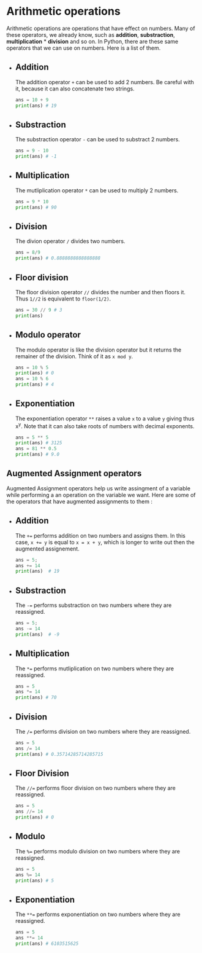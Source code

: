 # Arithmetic operations 
Arithmetic operations are operations that have effect on numbers. Many of these operators, we already know, such as **addition**, **substraction**, **multiplication** * **division** and so on. In Python, there are these same operators that we can use on numbers. Here is a list of them. 

- ## Addition
  The addition operator `+` can be used to add 2 numbers. Be careful with it, because it can also concatenate two strings. 
  ```py
  ans = 10 + 9 
  print(ans) # 19 
  ```
- ## Substraction
  The substraction operator `-` can be used to substract 2 numbers. 
  ```py
  ans = 9 - 10
  print(ans) # -1 
  ```
- ## Multiplication
  The mutliplication operator `*` can be used to multiply 2 numbers. 
  ```py
  ans = 9 * 10
  print(ans) # 90
  ```
- ## Division 
  The divion operator `/` divides two numbers. 
  ```py
  ans = 8/9
  print(ans) # 0.8888888888888888
  ```
  
- ## Floor division 
  The floor division operator `//` divides the number and then floors it. Thus `1//2` is equivalent to `floor(1/2)`. 
  ```py
  ans = 30 // 9 # 3
  print(ans)
  ```

- ## Modulo operator
  The modulo operator is like the division operator but it returns the remainer of the division. Think of it as `x mod y`. 
  ```py 
  ans = 10 % 5
  print(ans) # 0 
  ans = 10 % 6
  print(ans) # 4
  ```
 
- ## Exponentiation
  The exponentiation operator `**` raises a value `x` to a value `y` giving thus x<sup>y</sup>. Note that it can also take roots of numbers with decimal exponents.
  ```py
  ans = 5 ** 5
  print(ans) # 3125
  ans = 81 ** 0.5
  print(ans) # 9.0
  ```

## Augmented Assignment operators 
Augmented Assignment operators help us write assingment of a variable while performing a an operation on the variable we want. Here are some of the operators that have augmented assignments to them : 

- ## Addition
  The `+=` performs addition on two numbers and assigns them. In this case, `x += y` is equal to `x = x + y`, which is longer to write out then the augmented assignement. 
  ```py
  ans = 5; 
  ans += 14
  print(ans)  # 19
  ```

- ## Substraction
  The `-=` performs substraction on two numbers where they are reassigned.
  ```py
  ans = 5; 
  ans -= 14
  print(ans)  # -9 
  ```

- ## Multiplication
  The `*=` performs mutliplication on two numbers where they are reassigned.
  ```py
  ans = 5
  ans *= 14
  print(ans) # 70
  ```
  
- ## Division
  The `/=` performs division on two numbers where they are reassigned.
   ```py
  ans = 5
  ans /= 14
  print(ans) # 0.35714285714285715
  ```
  
- ## Floor Division
  The `//=` performs floor division on two numbers where they are reassigned.
  ```py
  ans = 5
  ans //= 14
  print(ans) # 0
  ```

- ## Modulo
  The `%=` performs modulo division on two numbers where they are reassigned.
  ```py
  ans = 5
  ans %= 14
  print(ans) # 5
  ```
  
- ## Exponentiation
  The `**=` performs exponentiation on two numbers where they are reassigned.
    ```py
  ans = 5
  ans **= 14
  print(ans) # 6103515625
  ```
